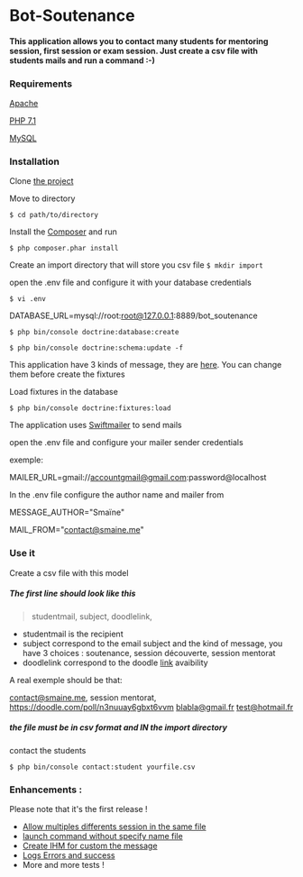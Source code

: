 # Bot-Soutenance

#### This application allows you to contact many students for mentoring session, first session or exam session. Just create a csv file with students mails and run a command :-)

### Requirements

[Apache](https://httpd.apache.org/download.cgi)

[PHP 7.1](http://php.net/downloads.php)

[MySQL](https://www.mysql.com)
### Installation

Clone [the project](https://github.com/ismail1432/bot-soutenance.git/)

Move to directory

``$ cd path/to/directory ``

Install the [Composer](https://getcomposer.org/download/) and run 

`$ php composer.phar install`

Create an import directory that will store you csv file
`$ mkdir import`

open the .env file and configure it with your database credentials

``$ vi .env``

DATABASE_URL=mysql://root:root@127.0.0.1:8889/bot_soutenance

`$ php bin/console doctrine:database:create`

`$ php bin/console doctrine:schema:update -f`

This application have 3 kinds of message, they are [here](https://github.com/ismail1432/bot-soutenance/blob/master/src/DataFixtures/MessageFixtures.php).
You can change them before create the fixtures

Load fixtures in the database

`$ php bin/console doctrine:fixtures:load`

The application uses [Swiftmailer](https://github.com/swiftmailer/swiftmailer) to send mails

open the .env file and configure your mailer sender credentials

exemple:
 
MAILER_URL=gmail://accountgmail@gmail.com:password@localhost

In the .env file configure the author name and mailer from

MESSAGE_AUTHOR="Smaïne"

MAIL_FROM="contact@smaine.me"

### Use it

Create a csv file with this model

##### *The first line should look like this*

> studentmail, subject, doodlelink,

* studentmail is the recipient
* subject correspond to the email subject and the kind of message, you have 3 choices : soutenance, session découverte, session mentorat
* doodlelink correspond to the doodle [link](https://doodle.com/fr/) avaibility 

A real exemple should be that:

contact@smaine.me, session mentorat, https://doodle.com/poll/n3nuuay6gbxt6vvm
blabla@gmail.fr
test@hotmail.fr

##### *the file must be in csv format and IN the import directory*

contact the students

`$ php bin/console contact:student yourfile.csv`

### Enhancements :

Please note that it's the first release !
* [Allow multiples differents session in the same file](https://github.com/ismail1432/bot-soutenance/issues/1)
* [launch command without specify name file](https://github.com/ismail1432/bot-soutenance/issues/2)
* [Create IHM for custom the message](https://github.com/ismail1432/bot-soutenance/issues/3)
* [Logs Errors and success](https://github.com/ismail1432/bot-soutenance/issues/4)
* More and more tests !
